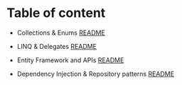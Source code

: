 # Table of content



* Collections & Enums [README](https://github.com/ammarAltarawneh/reading-notes/blob/main/Collections_%26_Enums.md)

* LINQ & Delegates [README](https://github.com/ammarAltarawneh/reading-notes/blob/main/LINQ%26Delegates.md)

* Entity Framework and APIs [README](https://github.com/ammarAltarawneh/reading-notes/blob/main/EntityFrameworkAndAPIs.md)

* Dependency Injection & Repository patterns [README]()